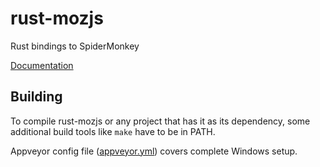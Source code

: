 # rust-mozjs

Rust bindings to SpiderMonkey

[Documentation](http://doc.servo.org/mozjs/)

## Building

To compile rust-mozjs or any project that has it as its dependency, some
additional build tools like `make` have to be in PATH.

Appveyor config file ([appveyor.yml](./appveyor.yml)) covers complete Windows
setup.